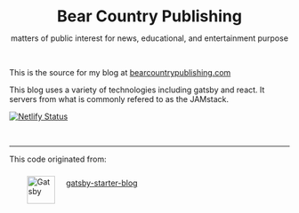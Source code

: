 <h1 align="center" style="margin-bottom:0">Bear Country Publishing</h1>
<p align="center">
  matters of public interest for news, educational, and entertainment purpose
</p>
<br />



This is the source for my blog at 
[bearcountrypublishing.com](https://bearcountrypublishing.com)

This blog uses a variety of technologies including gatsby and react.  It servers from what is commonly refered to as the JAMstack.  

[![Netlify Status](https://api.netlify.com/api/v1/badges/508418a2-ca19-4fc0-b9ab-5f5720165c3f/deploy-status)](https://app.netlify.com/sites/delicate-baklava-f1d396/deploys)

<br />

---

This code originated from:
<div style="display:flex; height:60px">
  <div style="align-self:center; padding: 5px 10px 0 2rem">
    <a href="https://www.gatsbyjs.com">
      <img alt="Gatsby" src="https://www.gatsbyjs.com/Gatsby-Monogram.svg" width="50" />
    </a>
  </div>
  <div style="align-self:center; height:36px; padding: 10px">
    <a href="https://github.com/gatsbyjs/gatsby-starter-blog">
      gatsby-starter-blog
    </a>
  </div>
</div>
